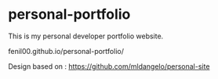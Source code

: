 # personal-portfolio
This is my personal developer portfolio website. 

fenil00.github.io/personal-portfolio/

Design based on : https://github.com/mldangelo/personal-site 
